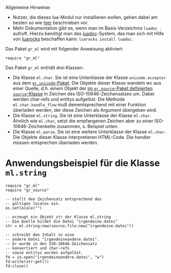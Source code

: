 Allgemeine Hinweise:

* Nutzer, die dieses lua-Modul nur installieren wollen, gehen dabei am
  besten so wie [hier](https://github.com/dying-horse/gr_rocks/#readme)
  beschrieben vor.
* Mehr Dokumentation gibt es, wenn man im Basis-Verzeichnis
  `luadoc .` aufruft.  Hierzu benötigt man das
  [luadoc](http://keplerproject.github.com/luadoc/)-System, das man sich
  mit Hilfe von [luarocks](http://luarocks.org/) beschaffen kann:
  `luarocks install luadoc`.



Das Paket `gr_ml` wird mit folgender Anweisung aktiviert:

	require "gr_ml"


Das Paket `gr_ml` enthält drei Klassen:

* Die Klasse `ml.char`.  Sie ist eine Unterklasse der Klasse
  `unicode.acceptor` aus dem
  [`gr_unicode`-Paket](https://github.com/dying-horse/gr_unicode).
  Die Objekte dieser Klasse wandeln wc aus einer Quelle, d.h.
  einem Objekt der
  [im `gr_source`-Paket definierten `source`-Klasse](https://github.com/dying-horse/gr_source)
  in Zeichen des ISO-10646-Zeichensatzes um.  Dabei werden
  char-refs und entitys aufgelöst.  Die Methode
  `ml.char.handle_flow` muß dementsprechend mit einer Funktion
  überladen werden, der diese Zeichen als Argument übergeben wird.
* Die Klasse `ml.string`.  Sie ist eine Unterklasse der Klasse
  `ml.char`.  Ähnlich wie `ml.char`, setzt die empfangenen Zeichen
  aber zu einer ISO-10646-Zeichenkette zusammen, s. Beispiel unten.
* Die Klasse `ml.parse`.  Sie ist eine weitere Unterklasse
  der Klasse `ml.char`.  Die Objekte dieser Klasse interpretieren
  HTML-Code.  Die handler müssen entsprechen überladen werden.


Anwendungsbeispiel für die Klasse `ml.string`
=============================================


	require "gr_ml"
	require "gr_source"

	-- stellt den Zeichensatz entsprechend des
	-- gültigen locales ein.
	os.setlocale("")

	-- erzeugt ein Objekt str der Klasse ml.string
	-- Die Quelle bildet die Datei "irgendeine.datei"
	str = ml.string:new(source.file:new("irgendeine.datei"))

	-- schreibt den Inhalt in eine
	-- andere Datei "irgendeineandere.datei".
	-- Er wurde in den ISO-10646-Zeichensatz
	-- konvertiert und char-refs
	-- sowie entitys wurden aufgelöst.
	fd = io.open("irgendeineandere.datei", "w")
	fd:write(str:get())
	fd:close()
